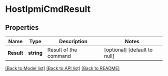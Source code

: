# HostIpmiCmdResult

## Properties
Name | Type | Description | Notes
------------ | ------------- | ------------- | -------------
**Result** | **string** | Result of the command | [optional] [default to null]

[[Back to Model list]](../README.md#documentation-for-models) [[Back to API list]](../README.md#documentation-for-api-endpoints) [[Back to README]](../README.md)


